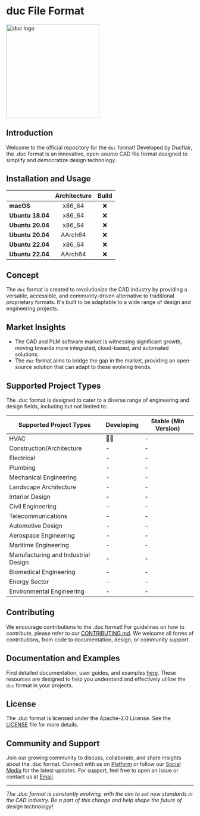 # duc File Format

<picture>
  <source media="(prefers-color-scheme: dark)" srcset="https://ducflair.com/assets/images/duc-lang.svg">
  <img src="https://ducflair.com/assets/images/duc-lang.svg" alt="duc logo" height="250">
</picture>

## Introduction

Welcome to the official repository for the `duc` format! Developed by Ducflair, the .duc format is an innovative, open-source CAD file format designed to simplify and democratize design technology.

## Installation and Usage

| | **Architecture** | **Build** |
|---|:---:|:---:|
| **macOS**        | x86_64 | ❌ |
| **Ubuntu 18.04** | x86_64 | ❌ |
| **Ubuntu 20.04** | x86_64 | ❌ |
| **Ubuntu 20.04** | AArch64 | ❌ |
| **Ubuntu 22.04** | x86_64 | ❌ |
| **Ubuntu 22.04** | AArch64 | ❌ |



## Concept

The `duc` format is created to revolutionize the CAD industry by providing a versatile, accessible, and community-driven alternative to traditional proprietary formats. It's built to be adaptable to a wide range of design and engineering projects.

## Market Insights

- The CAD and PLM software market is witnessing significant growth, moving towards more integrated, cloud-based, and automated solutions.
- The `duc` format aims to bridge the gap in the market, providing an open-source solution that can adapt to these evolving trends.

## Supported Project Types

The .duc format is designed to cater to a diverse range of engineering and design fields, including but not limited to:

| Supported Project Types | Developing | Stable (Min Version) |
| --- | --- | --- |
| HVAC | 👷‍♂️ | - |
| Construction/Architecture | - | - |
| Electrical | - | - |
| Plumbing | - | - |
| Mechanical Engineering | - | - |
| Landscape Architecture | - | - |
| Interior Design | - | - |
| Civil Engineering | - | - |
| Telecommunications | - | - |
| Automotive Design | - | - |
| Aerospace Engineering | - | - |
| Maritime Engineering | - | - |
| Manufacturing and Industrial Design | - | - |
| Biomedical Engineering | - | - |
| Energy Sector | - | - |
| Environmental Engineering | - | - |

## Contributing

We encourage contributions to the .duc format! For guidelines on how to contribute, please refer to our [CONTRIBUTING.md](https://www.notion.so/CONTRIBUTING.md). We welcome all forms of contributions, from code to documentation, design, or community support.

## Documentation and Examples

Find detailed documentation, user guides, and examples [here](https://www.notion.so/docs). These resources are designed to help you understand and effectively utilize the `duc` format in your projects.

## License

The .duc format is licensed under the Apache-2.0 License. See the [LICENSE](https://www.notion.so/LICENSE) file for more details.

## Community and Support

Join our growing community to discuss, collaborate, and share insights about the .duc format. Connect with us on [Platform](https://www.notion.so/URL) or follow our [Social Media](https://www.notion.so/URL) for the latest updates. For support, feel free to open an issue or contact us at [Email](https://www.notion.so/URL).

---

*The .duc format is constantly evolving, with the aim to set new standards in the CAD industry. Be a part of this change and help shape the future of design technology!*
